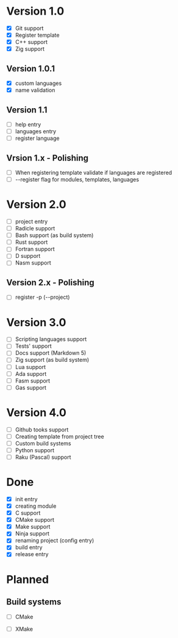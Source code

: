 # Version 1.0
 - [x] Git support
 - [x] Register template
 - [x] C++ support
 - [x] Zig support

## Version 1.0.1
 - [x] custom languages
 - [x] name validation

## Version 1.1
 - [ ] help entry
 - [ ] languages entry
 - [ ] register language

## Vrsion 1.x - Polishing
 - [ ] When registering template validate if languages are registered
 - [ ] --register flag for modules, templates, languages

# Version 2.0
 - [ ] project entry
 - [ ] Radicle support
 - [ ] Bash support (as build system)
 - [ ] Rust support
 - [ ] Fortran support
 - [ ] D support
 - [ ] Nasm support

## Version 2.x - Polishing
 - [ ] register -p (--project)

# Version 3.0
 - [ ] Scripting languages support
 - [ ] Tests' support
 - [ ] Docs support (Markdown 5)
 - [ ] Zig support (as build system)
 - [ ] Lua support
 - [ ] Ada support
 - [ ] Fasm support
 - [ ] Gas support

# Version 4.0
 - [ ] Github tooks support
 - [ ] Creating template from project tree
 - [ ] Custom build systems
 - [ ] Python support
 - [ ] Raku (Pascal) support

# Done
 - [x] init entry
 - [x] creating module
 - [x] C support
 - [x] CMake support
 - [x] Make support
 - [x] Ninja support
 - [x] renaming project (config entry)
 - [x] build entry
 - [x] release entry

# Planned 

## Build systems
 - [ ] CMake
 - [ ] XMake

